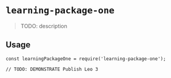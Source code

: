 # `learning-package-one`

> TODO: description

## Usage

```
const learningPackageOne = require('learning-package-one');

// TODO: DEMONSTRATE Publish Leo 3
```
